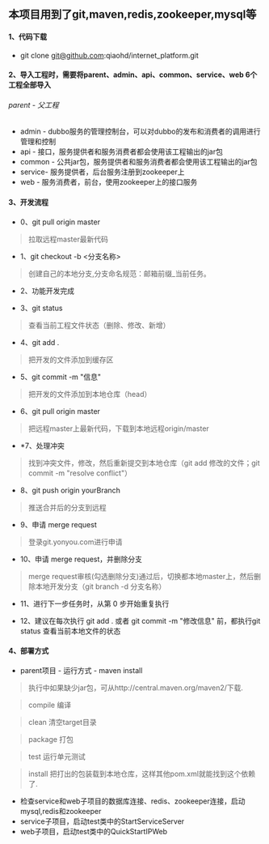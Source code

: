 ## 本项目用到了git,maven,redis,zookeeper,mysql等

#### 1、代码下载

- git clone git@github.com:qiaohd/internet_platform.git
	
#### 2、导入工程时，需要将parent、admin、api、common、service、web 6个工程全部导入

###### parent - 父工程

- admin  - dubbo服务的管理控制台，可以对dubbo的发布和消费者的调用进行管理和控制
- api    - 接口，服务提供者和服务消费者都会使用该工程输出的jar包
- common - 公共jar包，服务提供者和服务消费者都会使用该工程输出的jar包
- service- 服务提供者，后台服务注册到zookeeper上
- web    - 服务消费者，前台，使用zookeeper上的接口服务
	  
#### 3、开发流程

- 0、git pull origin master

> 拉取远程master最新代码

- 1、git checkout -b <分支名称>
  
> 创建自己的本地分支,分支命名规范：邮箱前缀_当前任务。
  
- 2、功能开发完成

- 3、git status

> 查看当前工程文件状态（删除、修改、新增）
  
- 4、git add .
  
> 把开发的文件添加到缓存区
  
- 5、git commit -m "信息"
  
> 把开发的文件添加到本地仓库（head） 
  
- 6、git pull origin master

> 把远程master上最新代码，下载到本地远程origin/master

- *7、处理冲突

> 找到冲突文件，修改，然后重新提交到本地仓库（git add 修改的文件；git commit -m "resolve conflict"）

- 8、git push origin yourBranch

> 推送合并后的分支到远程
  
- 9、申请 merge request

> 登录git.yonyou.com进行申请

- 10、申请 merge request，并删除分支

> merge request审核(勾选删除分支)通过后，切换都本地master上，然后删除本地开发分支（git branch -d 分支名称）

- 11、进行下一步任务时，从第 0 步开始重复执行	  

- 12、建议在每次执行 git add . 或者 git commit -m "修改信息" 前，都执行git status 查看当前本地文件的状态

#### 4、部署方式

- parent项目 - 运行方式 - maven install

> 执行中如果缺少jar包，可从http://central.maven.org/maven2/下载.

> compile 编译 

> clean 清空target目录

> package 打包

> test 运行单元测试

> install 把打出的包装载到本地仓库，这样其他pom.xml就能找到这个依赖了.

- 检查service和web子项目的数据库连接、redis、zookeeper连接，启动mysql,redis和zookeeper
- service子项目，启动test类中的StartServiceServer
- web子项目，启动test类中的QuickStartIPWeb

